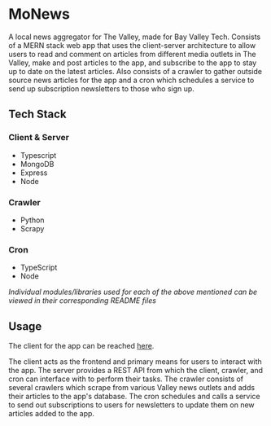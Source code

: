 # MoNews
A local news aggregator for The Valley, made for Bay Valley Tech. Consists of a MERN stack web app that uses the client-server architecture to allow users to read and comment on articles from different media outlets in The Valley, make and post articles to the app, and subscribe to the app to stay up to date on the latest articles. Also consists of a crawler to gather outside source news articles for the app and a cron which schedules a service to send up subscription newsletters to those who sign up.

## Tech Stack
### Client & Server
* Typescript
* MongoDB
* Express
* Node

### Crawler
* Python
* Scrapy

### Cron
* TypeScript
* Node

*Individual modules/libraries used for each of the above mentioned can be viewed in their corresponding README files*

## Usage
The client for the app can be reached [here](https://mo-news.vercel.app/).

The client acts as the frontend and primary means for users to interact with the app. The server provides a REST API from which the client, crawler, and cron can interface with to perform their tasks. The crawler consists of several crawlers which scrape from various Valley news outlets and adds their articles to the app's database. The cron schedules and calls a service to send out subscriptions to users for newsletters to update them on new articles added to the app.